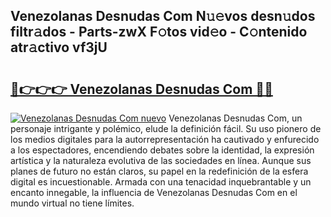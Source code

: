 ## Venezolanas Desnudas Com N𝚞𝚎vos desn𝚞dos filtr𝚊dos - Parts-zwX F𝚘tos vid𝚎o - C𝚘ntenido atr𝚊ctivo vf3jU

# <h2><a href="http://mb68clv.tromn.icu/?c=Venezolanas+Desnudas+Com">🔗👉👉👉 Venezolanas Desnudas Com 🔗🔗</a></h2>

[![Venezolanas Desnudas Com nuevo](https://i.imgur.com/pEAQMta.gif)](http://mb68clv.tromn.icu/?c=Venezolanas+Desnudas+Com)
Venezolanas Desnudas Com, un personaje intrigante y polémico, elude la definición fácil. Su uso pionero de los medios digitales para la autorrepresentación ha cautivado y enfurecido a los espectadores, encendiendo debates sobre la identidad, la expresión artística y la naturaleza evolutiva de las sociedades en línea. Aunque sus planes de futuro no están claros, su papel en la redefinición de la esfera digital es incuestionable. Armada con una tenacidad inquebrantable y un encanto innegable, la influencia de Venezolanas Desnudas Com en el mundo virtual no tiene límites.
